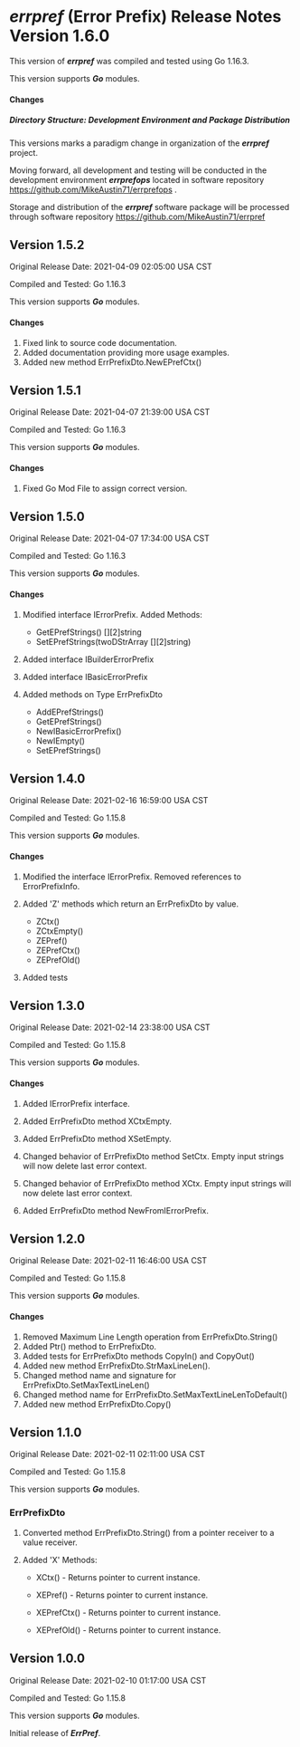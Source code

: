# *errpref* (Error Prefix) Release Notes Version 1.6.0

This version of ***errpref*** was compiled and tested using Go 1.16.3.

This version supports ***Go*** modules.

#### Changes

##### Directory Structure: Development Environment and Package Distribution

This versions marks a paradigm change in organization of the ***errpref*** project. 

Moving forward, all development and testing will be conducted in the development environment ***errprefops*** located in software repository https://github.com/MikeAustin71/errprefops .  

Storage and distribution of the ***errpref*** software package will be processed through software repository https://github.com/MikeAustin71/errpref



## Version 1.5.2

Original Release Date: 2021-04-09 02:05:00 USA CST

Compiled and Tested: Go 1.16.3

This version supports ***Go*** modules.

#### Changes

1. Fixed link to source code documentation.
2. Added documentation providing more usage examples.
3. Added new method ErrPrefixDto.NewEPrefCtx()

## Version 1.5.1

Original Release Date: 2021-04-07 21:39:00 USA CST

Compiled and Tested: Go 1.16.3

This version supports ***Go*** modules.

#### Changes

1. Fixed Go Mod File to assign correct version.

## Version 1.5.0

Original Release Date: 2021-04-07 17:34:00 USA CST

Compiled and Tested: Go 1.16.3

This version supports ***Go*** modules.

#### Changes

1. Modified interface IErrorPrefix. Added Methods:
   - GetEPrefStrings() [][2]string
   - SetEPrefStrings(twoDStrArray [][2]string)

2. Added interface IBuilderErrorPrefix

3. Added interface IBasicErrorPrefix

4. Added methods on Type ErrPrefixDto
   - AddEPrefStrings()
   - GetEPrefStrings()
   - NewIBasicErrorPrefix()
   - NewIEmpty()
   - SetEPrefStrings()

## Version 1.4.0

Original Release Date: 2021-02-16 16:59:00 USA CST

Compiled and Tested: Go 1.15.8

This version supports ***Go*** modules.

#### Changes

1. Modified the interface IErrorPrefix. Removed references to ErrorPrefixInfo.

2. Added 'Z' methods which return an ErrPrefixDto by value.
   - ZCtx()
   - ZCtxEmpty()
   - ZEPref()
   - ZEPrefCtx()
   - ZEPrefOld()

3. Added tests

## Version 1.3.0

Original Release Date: 2021-02-14 23:38:00 USA CST

Compiled and Tested: Go 1.15.8

This version supports ***Go*** modules.

#### Changes

1. Added IErrorPrefix interface. 

2. Added ErrPrefixDto method XCtxEmpty.

3. Added ErrPrefixDto method XSetEmpty.

4. Changed behavior of ErrPrefixDto method SetCtx. Empty input strings will now delete last error context.

5. Changed behavior of ErrPrefixDto method XCtx. Empty input strings will now delete last error context.

6. Added ErrPrefixDto method NewFromIErrorPrefix.

## Version 1.2.0

Original Release Date: 2021-02-11 16:46:00 USA CST

Compiled and Tested: Go 1.15.8

This version supports ***Go*** modules.

#### Changes

1. Removed Maximum Line Length operation from ErrPrefixDto.String()
2. Added Ptr() method to ErrPrefixDto.
3. Added tests for ErrPrefixDto methods CopyIn() and CopyOut()
4. Added new method ErrPrefixDto.StrMaxLineLen().
5. Changed method name and signature for ErrPrefixDto.SetMaxTextLineLen()
6. Changed method name for ErrPrefixDto.SetMaxTextLineLenToDefault()
7. Added new method ErrPrefixDto.Copy()

## Version 1.1.0

Original Release Date:  2021-02-11 02:11:00 USA CST

Compiled and Tested: Go 1.15.8

This version supports ***Go*** modules.

### ErrPrefixDto

1. Converted method ErrPrefixDto.String() from a pointer receiver to a value receiver.

2. Added 'X' Methods:

   - XCtx() - Returns pointer to current instance.

   - XEPref() - Returns pointer to current instance.

   - XEPrefCtx() - Returns pointer to current instance.

   - XEPrefOld() - Returns pointer to current instance.

     



## Version 1.0.0 

Original Release Date:  2021-02-10 01:17:00 USA CST

Compiled and Tested: Go 1.15.8

This version supports ***Go*** modules.

Initial release of ***ErrPref***.